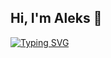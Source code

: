 ## Hi, I'm Aleks 👋

[![Typing SVG](https://readme-typing-svg.demolab.com/?lines=Data+Enthusiast;Software+Engineering;Machine+Learning)](https://git.io/typing-svg)

